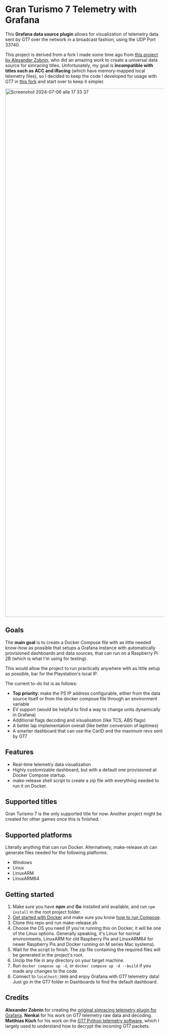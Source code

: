 # Gran Turismo 7 Telemetry with Grafana

This **Grafana data source plugin** allows for visualization of telemetry data sent by GT7 over the network in a broadcast fashion, using the UDP Port 33740.

This project is derived from a fork I made some time ago from [this project by Alexander Zobnin](https://github.com/splicer3/grafana-gt7), who did an amazing work to create a universal data source for simracing titles. Unfortunately, my goal is **incompatible with titles such as ACC and iRacing** (which have memory-mapped local telemetry files), so I decided to keep the code I developed for usage with GT7 in [this fork](https://github.com/splicer3/grafana-gt7) and start over to keep it simpler.

<img width="1672" alt="Screenshot 2024-07-06 alle 17 33 37" src="https://github.com/user-attachments/assets/9e0082b6-9468-4ef8-b73a-ad16fa3029ed">

## Goals
The **main goal** is to create a Docker Compose file with as little needed know-how as possible that setups a Grafana instance with automatically provisioned dashboards and data sources, that can run on a Raspberry Pi 2B (which is what I'm using for testing).

This would allow the project to run practically anywhere with as little setup as possible, bar for the Playstation's local IP.

The current to-do list is as follows:
- **Top priority**: make the PS IP address configurable, either from the data source itself or from the docker compose file through an environment variable
- EV support (would be helpful to find a way to change units dynamically in Grafana)
- Additional flags decoding and visualisation (like TCS, ABS flags)
- A better lap implementation overall (like better conversion of laptimes)
- A smarter dashboard that can use the CarID and the maximum revs sent by GT7

## Features

- Real-time telemetry data visualization
- Highly customizable dashboard, but with a default one provisioned at Docker Compose startup.
- make-release shell script to create a zip file with everything needed to run it on Docker.

## Supported titles

Gran Turismo 7 is the only supported title for now. Another project might be created for other games once this is finished.

## Supported platforms
Literally anything that can run Docker. Alternatively, make-release.sh can generate files needed for the following platforms:
- Windows
- Linux
- LinuxARM
- LinuxARM64

## Getting started
1. Make sure you have **npm** and **Go** installed and available, and run `npm install` in the root project folder.
2. [Get started with Docker](https://www.docker.com/get-started/) and make sure you know [how to run Compose](https://docs.docker.com/compose/).
3. Clone this repo and run make-release.sh
4. Choose the OS you need (if you're running this on Docker, it will be one of the Linux options. Generally speaking, it's Linux for normal environments, LinuxARM for old Raspberry Pis and LinuxARM64 for newer Raspberry Pis and Docker running on M series Mac systems).
5. Wait for the script to finish. The zip file containing the required files will be generated in the project's root.
6. Unzip the file in any directory on your target machine.
7. Run `docker compose up -d`, or `docker compose up -d --build` if you made any changes to the code.
8. Connect to `localhost:3000` and enjoy Grafana with GT7 telemetry data! Just go in the GT7 folder in Dashboards to find the default dashboard.

## Credits
**Alexander Zobnin** for creating the [original simracing telemetry plugin for Grafana](https://github.com/splicer3/grafana-gt7).
**Nenkai** for his work on GT7 telemetry raw data and decoding.
**Matthias Küch** for his work on the [GT7 Python telemetry software](https://github.com/snipem/gt7dashboard), which I largely used to understand how to decrypt the incoming GT7 packets.
